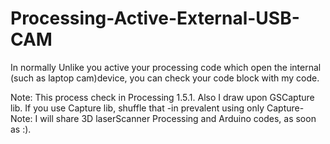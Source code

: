 # Processing-Active-External-USB-CAM
In normally Unlike you active your processing code which open the internal (such as laptop cam)device, you can check your code block with my code.

Note: This process check in Processing 1.5.1. Also I 	draw upon GSCapture lib. If you use Capture lib, shuffle that -in prevalent using only Capture-
Note: I will share 3D laserScanner Processing and Arduino codes, as soon as :).

